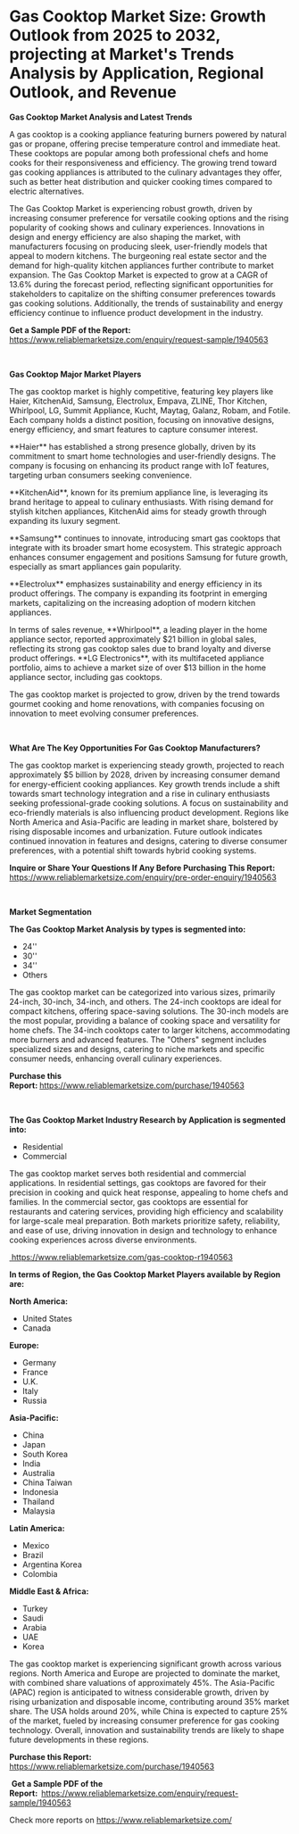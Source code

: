 <p><h1>Gas Cooktop Market Size: Growth Outlook from 2025 to 2032, projecting at Market's Trends Analysis by Application, Regional Outlook, and Revenue</h1></p><p><strong>Gas Cooktop Market Analysis and Latest Trends</strong></p>
<p><p>A gas cooktop is a cooking appliance featuring burners powered by natural gas or propane, offering precise temperature control and immediate heat. These cooktops are popular among both professional chefs and home cooks for their responsiveness and efficiency. The growing trend toward gas cooking appliances is attributed to the culinary advantages they offer, such as better heat distribution and quicker cooking times compared to electric alternatives.</p><p>The Gas Cooktop Market is experiencing robust growth, driven by increasing consumer preference for versatile cooking options and the rising popularity of cooking shows and culinary experiences. Innovations in design and energy efficiency are also shaping the market, with manufacturers focusing on producing sleek, user-friendly models that appeal to modern kitchens. The burgeoning real estate sector and the demand for high-quality kitchen appliances further contribute to market expansion. The Gas Cooktop Market is expected to grow at a CAGR of 13.6% during the forecast period, reflecting significant opportunities for stakeholders to capitalize on the shifting consumer preferences towards gas cooking solutions. Additionally, the trends of sustainability and energy efficiency continue to influence product development in the industry.</p></p>
<p><strong>Get a Sample PDF of the Report:&nbsp;</strong> <a href="https://www.reliablemarketsize.com/enquiry/request-sample/1940563?utm_campaign=2453&utm_medium=2&utm_source=Github&utm_content=ia&utm_term=04042025&utm_id=gas-cooktop">https://www.reliablemarketsize.com/enquiry/request-sample/1940563</a></p>
<p>&nbsp;</p>
<p><strong>Gas Cooktop Major Market Players</strong></p>
<p><p>The gas cooktop market is highly competitive, featuring key players like Haier, KitchenAid, Samsung, Electrolux, Empava, ZLINE, Thor Kitchen, Whirlpool, LG, Summit Appliance, Kucht, Maytag, Galanz, Robam, and Fotile. Each company holds a distinct position, focusing on innovative designs, energy efficiency, and smart features to capture consumer interest.</p><p>**Haier** has established a strong presence globally, driven by its commitment to smart home technologies and user-friendly designs. The company is focusing on enhancing its product range with IoT features, targeting urban consumers seeking convenience. </p><p>**KitchenAid**, known for its premium appliance line, is leveraging its brand heritage to appeal to culinary enthusiasts. With rising demand for stylish kitchen appliances, KitchenAid aims for steady growth through expanding its luxury segment.</p><p>**Samsung** continues to innovate, introducing smart gas cooktops that integrate with its broader smart home ecosystem. This strategic approach enhances consumer engagement and positions Samsung for future growth, especially as smart appliances gain popularity.</p><p>**Electrolux** emphasizes sustainability and energy efficiency in its product offerings. The company is expanding its footprint in emerging markets, capitalizing on the increasing adoption of modern kitchen appliances.</p><p>In terms of sales revenue, **Whirlpool**, a leading player in the home appliance sector, reported approximately $21 billion in global sales, reflecting its strong gas cooktop sales due to brand loyalty and diverse product offerings. **LG Electronics**, with its multifaceted appliance portfolio, aims to achieve a market size of over $13 billion in the home appliance sector, including gas cooktops. </p><p>The gas cooktop market is projected to grow, driven by the trend towards gourmet cooking and home renovations, with companies focusing on innovation to meet evolving consumer preferences.</p></p>
<p>&nbsp;</p>
<p><strong>What Are The Key Opportunities For Gas Cooktop Manufacturers?</strong></p>
<p><p>The gas cooktop market is experiencing steady growth, projected to reach approximately $5 billion by 2028, driven by increasing consumer demand for energy-efficient cooking appliances. Key growth trends include a shift towards smart technology integration and a rise in culinary enthusiasts seeking professional-grade cooking solutions. A focus on sustainability and eco-friendly materials is also influencing product development. Regions like North America and Asia-Pacific are leading in market share, bolstered by rising disposable incomes and urbanization. Future outlook indicates continued innovation in features and designs, catering to diverse consumer preferences, with a potential shift towards hybrid cooking systems.</p></p>
<p><strong>Inquire or Share Your Questions If Any Before Purchasing This Report:</strong> <a href="https://www.reliablemarketsize.com/enquiry/pre-order-enquiry/1940563?utm_campaign=2453&utm_medium=2&utm_source=Github&utm_content=ia&utm_term=04042025&utm_id=gas-cooktop">https://www.reliablemarketsize.com/enquiry/pre-order-enquiry/1940563</a></p>
<p>&nbsp;</p>
<p><strong>Market Segmentation</strong></p>
<p><strong>The Gas Cooktop Market Analysis by types is segmented into:</strong></p>
<p><ul><li>24''</li><li>30''</li><li>34''</li><li>Others</li></ul></p>
<p><p>The gas cooktop market can be categorized into various sizes, primarily 24-inch, 30-inch, 34-inch, and others. The 24-inch cooktops are ideal for compact kitchens, offering space-saving solutions. The 30-inch models are the most popular, providing a balance of cooking space and versatility for home chefs. The 34-inch cooktops cater to larger kitchens, accommodating more burners and advanced features. The "Others" segment includes specialized sizes and designs, catering to niche markets and specific consumer needs, enhancing overall culinary experiences.</p></p>
<p><strong>Purchase this Report:&nbsp;</strong><a href="https://www.reliablemarketsize.com/purchase/1940563?utm_campaign=2453&utm_medium=2&utm_source=Github&utm_content=ia&utm_term=04042025&utm_id=gas-cooktop">https://www.reliablemarketsize.com/purchase/1940563</a></p>
<p>&nbsp;</p>
<p><strong>The Gas Cooktop Market Industry Research by Application is segmented into:</strong></p>
<p><ul><li>Residential</li><li>Commercial</li></ul></p>
<p><p>The gas cooktop market serves both residential and commercial applications. In residential settings, gas cooktops are favored for their precision in cooking and quick heat response, appealing to home chefs and families. In the commercial sector, gas cooktops are essential for restaurants and catering services, providing high efficiency and scalability for large-scale meal preparation. Both markets prioritize safety, reliability, and ease of use, driving innovation in design and technology to enhance cooking experiences across diverse environments.</p></p>
<p><a href="https://www.reliablemarketsize.com/gas-cooktop-r1940563?utm_campaign=2453&utm_medium=2&utm_source=Github&utm_content=ia&utm_term=04042025&utm_id=gas-cooktop">&nbsp;https://www.reliablemarketsize.com/gas-cooktop-r1940563</a></p>
<p><strong>In terms of Region, the Gas Cooktop Market Players available by Region are:</strong></p>
<p>
    <p> <strong> North America: </strong>
        <ul>
            <li>United States</li>
            <li>Canada</li>
        </ul>
        </p> 
    <p> <strong> Europe: </strong>
        <ul>
            <li>Germany</li>
            <li>France</li>
            <li>U.K.</li>
            <li>Italy</li>
            <li>Russia</li>
        </ul>
        </p> 
    <p> <strong> Asia-Pacific: </strong>
        <ul>
            <li>China</li>
            <li>Japan</li>
            <li>South Korea</li>
            <li>India</li>
            <li>Australia</li>
            <li>China Taiwan</li>
            <li>Indonesia</li>
            <li>Thailand</li>
            <li>Malaysia</li>
        </ul>
        </p> 
    <p> <strong> Latin America: </strong>
        <ul>
            <li>Mexico</li>
            <li>Brazil</li>
            <li>Argentina Korea</li>
            <li>Colombia</li>
        </ul>
        </p> 
    <p> <strong> Middle East & Africa: </strong>
        <ul>
            <li>Turkey</li>
            <li>Saudi</li>
            <li>Arabia</li>
            <li>UAE</li>
            <li>Korea</li>
        </ul>
    </p>
    </p>
<p><p>The gas cooktop market is experiencing significant growth across various regions. North America and Europe are projected to dominate the market, with combined share valuations of approximately 45%. The Asia-Pacific (APAC) region is anticipated to witness considerable growth, driven by rising urbanization and disposable income, contributing around 35% market share. The USA holds around 20%, while China is expected to capture 25% of the market, fueled by increasing consumer preference for gas cooking technology. Overall, innovation and sustainability trends are likely to shape future developments in these regions.</p></p>
<p><strong>Purchase this Report: </strong><a href="https://www.reliablemarketsize.com/purchase/1940563?utm_campaign=2453&utm_medium=2&utm_source=Github&utm_content=ia&utm_term=04042025&utm_id=gas-cooktop">https://www.reliablemarketsize.com/purchase/1940563</a></p>
<p>&nbsp;<strong>Get a Sample PDF of the Report:&nbsp;&nbsp;</strong><a href="https://www.reliablemarketsize.com/enquiry/request-sample/1940563?utm_campaign=2453&utm_medium=2&utm_source=Github&utm_content=ia&utm_term=04042025&utm_id=gas-cooktop">https://www.reliablemarketsize.com/enquiry/request-sample/1940563</a></p>
<p><strong></strong></p>
<p>Check more reports on <a href="https://www.reliablemarketsize.com/?utm_campaign=2453&utm_medium=2&utm_source=Github&utm_content=ia&utm_term=04042025&utm_id=gas-cooktop">https://www.reliablemarketsize.com/</a></p>